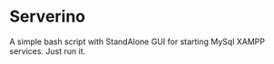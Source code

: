 # Serverino

A simple bash script with StandAlone GUI for starting MySql XAMPP services.
Just run it.
